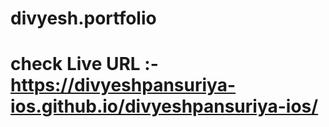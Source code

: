 # divyesh.portfolio

# check Live URL :- https://divyeshpansuriya-ios.github.io/divyeshpansuriya-ios/

